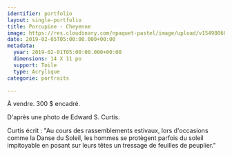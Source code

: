 ```yaml
---
identifier: portfolio
layout: single-portfolio
title: Porcupine - Cheyenne
image: https://res.cloudinary.com/npaquet-pastel/image/upload/v1549806081/DSC09646%20%282%29.jpg
date: 2019-02-05T05:00:00.000+00:00
metadata:
  year: 2019-02-01T05:00:00.000+00:00
  dimensions: 14 X 11 po
  support: Toile
  type: Acrylique
categorie: portraits

---
```

À vendre. 300 $ encadré.

D'après une photo de Edward S. Curtis.

Curtis écrit : "Au cours des rassemblements estivaux, lors d'occasions comme la Danse du Soleil, les hommes se protègent parfois du soleil impitoyable en posant sur leurs têtes un tressage de feuilles de peuplier."